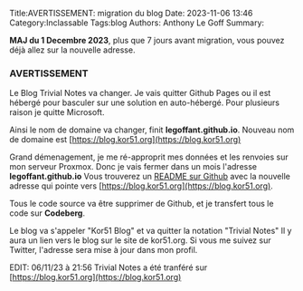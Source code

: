 Title:AVERTISSEMENT: migration du blog 
Date: 2023-11-06 13:46
Category:Inclassable
Tags:blog
Authors: Anthony Le Goff
Summary:

**MAJ du 1 Decembre 2023**, plus que 7 jours avant migration, vous pouvez déjà allez sur la nouvelle adresse.

### AVERTISSEMENT

Le Blog Trivial Notes va changer. Je vais quitter Github Pages ou il est hébergé pour basculer sur une solution en auto-hébergé. Pour plusieurs raison je quitte Microsoft.

Ainsi le nom de domaine va changer, finit **legoffant.github.io**. Nouveau nom de domaine est [https://blog.kor51.org](https://blog.kor51.org)

Grand démenagement, je me ré-approprit mes données et les renvoies sur mon serveur Proxmox. Donc je vais fermer dans un mois l'adresse **legoffant.github.io** Vous trouverez un [README sur Github](https://github.com/legoffant/legoffant.github.io) avec la nouvelle adresse qui pointe vers [https://blog.kor51.org](https://blog.kor51.org).

Tous le code source va être supprimer de Github, et je transfert tous le code sur **Codeberg**.

Le blog va s'appeler "Kor51 Blog" et va quitter la notation "Trivial Notes" Il y aura un lien vers le blog sur le site de kor51.org. Si vous me suivez sur Twitter, l'adresse sera mise à jour dans mon profil. 

EDIT: 06/11/23 à 21:56 Trivial Notes a été tranféré sur [https://blog.kor51.org](https://blog.kor51.org)